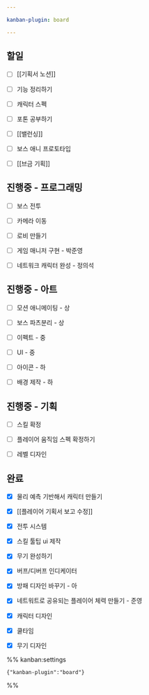 ```yaml
---

kanban-plugin: board

---
```


## 할일

- [ ] [[기획서 노션]]
- [ ] 기능 정리하기
- [ ] 캐릭터 스펙
- [ ] 포톤 공부하기
- [ ] [[밸런싱]]
- [ ] 보스 애니 프로토타입
- [ ] [[브금 기획]]


## 진행중 - 프로그래밍

- [ ] 보스 전투
- [ ] 카메라 이동
- [ ] 로비 만들기
- [ ] 게임 매니저 구현 - 박준영
- [ ] 네트워크 캐릭터 완성 - 정의석


## 진행중 - 아트

- [ ] 모션 애니메이팅 - 상
- [ ] 보스 파츠분리 - 상
- [ ] 이펙트 - 중
- [ ] UI - 중
- [ ] 아이콘 - 하
- [ ] 배경 제작 - 하


## 진행중 - 기획

- [ ] 스킬 확정
- [ ] 플레이어 움직임 스펙 확정하기
- [ ] 레벨 디자인


## 완료

- [x] 물리 예측 기반해서 캐릭터 만들기
- [x] [[플레이어 기획서 보고 수정]]
- [x] 전투 시스템
- [x] 스킬 툴팁 ui 제작
- [x] 무기 완성하기
- [x] 버프/디버프 인디케이터
- [x] 방패 디자인 바꾸기 - 아
- [x] 네트워트로 공유되는 플레이어 체력 만들기 - 준영
- [x] 캐릭터 디자인
- [x] 쿨타임
- [x] 무기 디자인




%% kanban:settings
```
{"kanban-plugin":"board"}
```
%%